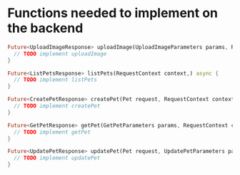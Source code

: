 # Functions needed to implement on the backend

```dart
Future<UploadImageResponse> uploadImage(UploadImageParameters params, RequestContext context,) async {
  // TODO implement uploadImage
}
```



```dart
Future<ListPetsResponse> listPets(RequestContext context,) async {
  // TODO implement listPets
}
```



```dart
Future<CreatePetResponse> createPet(Pet request, RequestContext context,) async {
  // TODO implement createPet
}
```



```dart
Future<GetPetResponse> getPet(GetPetParameters params, RequestContext context,) async {
  // TODO implement getPet
}
```



```dart
Future<UpdatePetResponse> updatePet(Pet request, UpdatePetParameters params, RequestContext context,) async {
  // TODO implement updatePet
}
```




